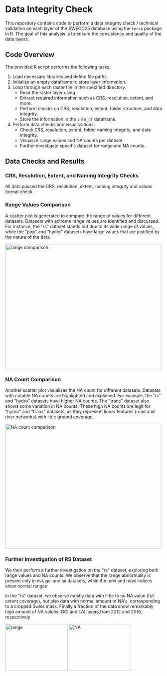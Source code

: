 # Data Integrity Check 

This repository contains code to perform a data integrity check / technical validation on each layer of the SWECO25 database using the `terra` package in R. The goal of this analysis is to ensure the consistency and quality of the data layers.

## Code Overview

The provided R script performs the following tasks:

1. Load necessary libraries and define file paths.
2. Initialize an empty dataframe to store layer information.
3. Loop through each raster file in the specified directory.
   - Read the raster layer using
   - Extract required information such as CRS, resolution, extent, and more.
   - Perform checks on CRS, resolution, extent, folder structure, and data integrity.
   - Store the information in the `info_df` dataframe.
4. Perform data checks and visualizations:
   - Check CRS, resolution, extent, folder naming integrity, and data integrity.
   - Visualize range values and NA counts per dataset.
   - Further investigate specific dataset for range and NA counts.

## Data Checks and Results

### CRS, Resolution, Extent, and Naming Integrity Checks

All data passed the CRS, resolution, extent, naming integrity and values format check

### Range Values Comparison

A scatter plot is generated to compare the range of values for different datasets. Datasets with extreme range values are identified and discussed. For instance, the "rs" dataset stands out due to its wide range of values, while the "pop" and "hydro" datasets have large values that are justified by the nature of the data.

<img src="https://github.com/NKulling/SWECO25/blob/main/database_validation/figures/scatterplot_range.jpg" alt="range comparison" width="500" height="400">


### NA Count Comparison

Another scatter plot visualizes the NA count for different datasets. Datasets with notable NA counts are highlighted and explained. For example, the "rs" and "hydro" datasets have higher NA counts. The "trans" dataset also shows some variation in NA counts. These high NA counts are legit for "hydro" and "trans" datasets, as they represent linear features (road and river networks) with little ground coverage. 

<img src="https://github.com/NKulling/SWECO25/blob/main/database_validation/figures/scatterplot_NAcount.jpg" alt="NA count comparison" width="500" height="400">


### Further Investigation of RS Dataset

We then perform a further investigation on the "rs" dataset, exploring both range values and NA counts. We observe that the range abnormality is present only in evi, gci and lai datasets, while the ndvi and ndwi indices show normal ranges 

In the "rs" dataset, we observe mostly data with little to no NA value (full extent coverage), but also data with normal amount of NA's, corresponding to a cropped Swiss mask.  Finally a fraction of the data show remarkably high amount of NA values: GCI and LAI layers,from 2012 and 2016, respectively

<div style="display: inline-block;">
  <img src="https://github.com/NKulling/SWECO25/blob/main/database_validation/figures/scatterplot_range_RS.jpg" alt="range" width="200" height="150">
</div>
<div style="display: inline-block;">
  <img src="https://github.com/NKulling/SWECO25/blob/main/database_validation/figures/scatterplot_NAcount_RS.jpg" alt="NA" width="200" height="150">
</div>


